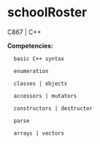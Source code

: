 # schoolRoster
C867 | C++

**Competencies:**



      basic C++ syntax

      enumeration

      classes | objects

      accessors | mutators

      constructors | destructor

      parse

      arrays | vectors
